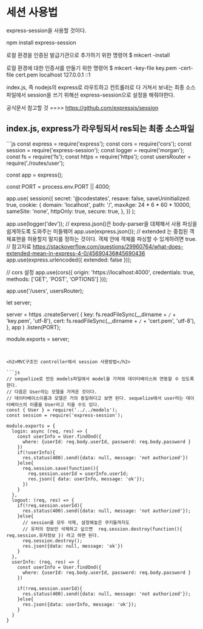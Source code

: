 <h1>세션 사용법</h1>
express-session을 사용할 것이다.

npm install express-session

로컬 환경을 인증된 발급기관으로 추가하기 위한 명령어
$ mkcert -install

로컬 환경에 대한 인증서를 만들기 위한 명령어
$ mkcert -key-file key.pem -cert-file cert.pem localhost 127.0.0.1 ::1

index.js, 즉 nodejs의 express로 라우트하고 컨트롤러로 다 거쳐서 보내는 최종 소스파일에서 session을
쓰기 위해선 express-session으로 설정을 해줘야한다.

공식문서 참고할 것 ==>> https://github.com/expressjs/session


<h2>index.js, express가 라우팅되서 res되는 최종 소스파일</h2>
```js
const express = require('express');
const cors = require('cors');
const session = require('express-session');
const logger = require('morgan');
const fs = require('fs');
const https = require('https');
const usersRouter = require('./routes/user');

const app = express();

const PORT = process.env.PORT || 4000;

app.use(
  session({
    secret: '@codestates',
    resave: false,
    saveUninitialized: true,
    cookie: {
      domain: 'localhost',
      path: '/',
      maxAge: 24 * 6 * 60 * 10000,
      sameSite: 'none',
      httpOnly: true,
      secure: true,
    },
  })
);

app.use(logger('dev'));
// express.json()은 body-parser을 대체해서 사용 파싱을 쉽게하도록 도와주는 미들웨어
app.use(express.json());
// extended 는 중첩된 객체표현을 허용할지 말지를 정하는 것이다. 객체 안에 객체를 파싱할 수 있게하려면 true.
// 참고자료
https://stackoverflow.com/questions/29960764/what-does-extended-mean-in-express-4-0/45690436#45690436
app.use(express.urlencoded({ extended: false }));

// cors 설정
app.use(cors({
  origin: 'https://localhost:4000',
  credentials: true,
  methods: ['GET', 'POST', 'OPTIONS']
}));

app.use('/users', usersRouter);

let server;

server = https
    .createServer(
      {
        key: fs.readFileSync(__dirname + `/` + 'key.pem', 'utf-8'),
        cert: fs.readFileSync(__dirname + `/` + 'cert.pem', 'utf-8'),
      },
      app
    )
    .listen(PORT);

module.exports = server;

```


<h2>MVC구조인 controller에서 session 사용방법</h2>

```js
// sequelize로 만든 models파일에서 model을 가져와 데이터베이스와 연동할 수 있도록 한다.
// 다음은 User라는 모델을 가져온 것이다.
// 데이터베이스이름과 모델은 거의 동일하다고 보면 된다. sequelize에서 user라는 데이터베이스의 이름을 User라고 지을 수도 있다.
const { User } = require('../../models');
const session = require('express-session');

module.exports = {
  login: async (req, res) => {
    const userInfo = User.findOnd({
      where: {userId: req.body.userId, password: req.body.password }
    })
    if(!userInfo){
      res.status(400).send({data: null, message: 'not authorized'})
    }else{
      req.session.save(function(){
        req.session.userId = userInfo.userId;
        res.json({ data: userInfo, message: 'ok'});
      })
    }
  },
  logout: (req, res) => {
    if(!req.session.userId){
      res.status(400).send({data: null, message: 'not authorized'});
    }else{
      // session을 모두 삭제, 설정해놓은 쿠키들까지도
      // 유저의 정보만 삭제하고 싶으면  req.session.destroy(function(){ req.session.유저정보 }) 라고 하면 된다.
      req.session.destroy();
      res.json({data: null, message: 'ok'})
    }
  },
  userInfo: (req, res) => {
    const userInfo = User.findOnd({
      where: {userId: req.body.userId, password: req.body.password }
    })

    if(!req.session.userId){
      res.status(400).send({data: null, message: 'not authorized'});
    }else{
      res.json({data: userInfo, message: 'ok'});
    }
  }
}
```
